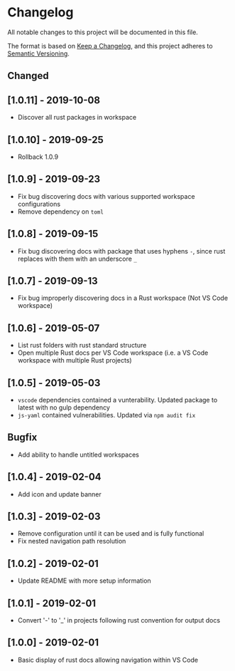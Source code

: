 # Changelog

All notable changes to this project will be documented in this file.

The format is based on [Keep a Changelog](https://keepachangelog.com/en/1.0.0/),
and this project adheres to [Semantic Versioning](https://semver.org/spec/v2.0.0.html).

## Changed

## [1.0.11] - 2019-10-08

- Discover all rust packages in workspace

## [1.0.10] - 2019-09-25

- Rollback 1.0.9

## [1.0.9] - 2019-09-23

- Fix bug discovering docs with various supported workspace configurations
- Remove dependency on `toml`

## [1.0.8] - 2019-09-15

- Fix bug discovering docs with package that uses hyphens `-`, since rust replaces with them with an underscore `_`

## [1.0.7] - 2019-09-13

- Fix bug improperly discovering docs in a Rust workspace (Not VS Code workspace)

## [1.0.6] - 2019-05-07

- List rust folders with rust standard structure
- Open multiple Rust docs per VS Code workspace (i.e. a VS Code workspace with multiple Rust projects)

## [1.0.5] - 2019-05-03

- `vscode` dependencies contained a vunterability. Updated package to latest with no gulp dependency
- `js-yaml` contained vulnerabilities. Updated via `npm audit fix`

## Bugfix

- Add ability to handle untitled workspaces

## [1.0.4] - 2019-02-04

- Add icon and update banner

## [1.0.3] - 2019-02-03

- Remove configuration until it can be used and is fully functional
- Fix nested navigation path resolution

## [1.0.2] - 2019-02-01

- Update README with more setup information

## [1.0.1] - 2019-02-01

- Convert '-' to '_' in projects following rust convention for output docs

## [1.0.0] - 2019-02-01

- Basic display of rust docs allowing navigation within VS Code
